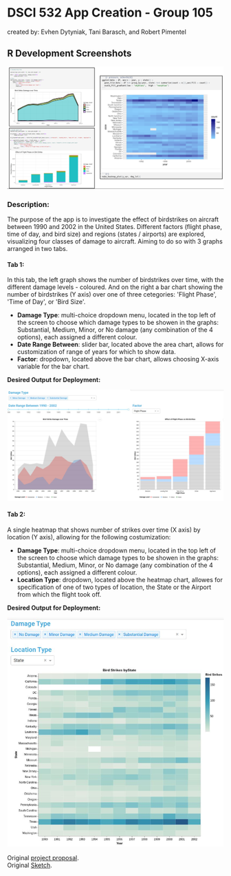 # DSCI 532 App Creation - Group 105

created by: Evhen Dytyniak, Tani Barasch, and Robert Pimentel  

## R Development Screenshots

![R Development](imgs/plots_ggplot_draft1.png)
  
### Description:  
The purpose of the app is to investigate the effect of birdstrikes on aircraft between 1990 and 2002 in the United States.
Different factors (flight phase, time of day, and bird size) and regions (states / airports) are explored, visualizing four classes of damage to aircraft. Aiming to do so with 3 graphs arranged in two tabs.

#### __Tab 1__: 
In this tab, the left graph shows the number of birdstrikes over time, with the different damage levels - coloured. And on the right a bar chart showing the number of birdstrikes (Y axis) over one of three cetegories: 'Flight Phase', 'Time of Day', or 'Bird Size'.

- **Damage Type**: multi-choice dropdown menu, located in the top left of the screen to choose which damage types to be showen in the graphs: Substantial, Medium, Minor, or No damage (any combination of the 4 options), each assigned a different colour.  
- **Date Range Between**: slider bar, located above the area chart, allows for customization of range of years for which to show data.  
- **Factor**: dropdown, located above the bar chart, allows choosing X-axis variable for the bar chart.  

__Desired Output for Deployment:__  

!["Bird Strikes by Factor"](https://github.com/TBarasch/Group_105/blob/master/imgs/2_charts.jpg?raw=true)



#### __Tab 2__:
A single heatmap that shows number of strikes over time (X axis) by location (Y axis), allowing for the following costumization:

- **Damage Type**: multi-choice dropdown menu, located in the top left of the screen to choose which damage types to be showen in the graphs: Substantial, Medium, Minor, or No damage (any combination of the 4 options), each assigned a different colour.
- **Location Type**: dropdown, located above the heatmap chart, allowes for specification of one of two types of location, the State or the Airport from which the flight took off.

__Desired Output for Deployment:__  

![](https://github.com/TBarasch/Group_105/blob/master/imgs/heatmap.jpg?raw=true)



Original [project proposal](project_proposal.md).  
Original [Sketch](https://github.com/TBarasch/Group_105/blob/master/imgs/App_Sketch_1_D1.png?raw=true).
